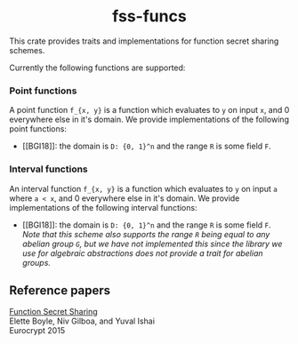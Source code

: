 <h1 align="center">fss-funcs</h1>

This crate provides traits and implementations for function secret sharing schemes.

Currently the following functions are supported:

### Point functions

A point function `f_{x, y}` is a function which evaluates to `y` on input `x`, and 0 everywhere else in it's domain. We provide implementations of the following point functions:

* [[BGI18]]: the domain is `D: {0, 1}^n` and the range `R` is some field `F`.

### Interval functions

An interval function `f_{x, y}` is a function which evaluates to `y` on input `a` where `a < x`, and 0 everywhere else in it's domain. We provide implementations of the following interval functions:

* [[BGI18]]: the domain is `D: {0, 1}^n` and the range `R` is some field `F`. _Note that this scheme also supports the range `R` being equal to any abelian group `G`, but we have not implemented this since the library we use for algebraic abstractions does not provide a trait for abelian groups._

## Reference papers

[bgi15]: https://www.iacr.org/archive/eurocrypt2015/90560300/90560300.pdf

[Function Secret Sharing][bgi15]\
Elette Boyle, Niv Gilboa, and Yuval Ishai\
Eurocrypt 2015
